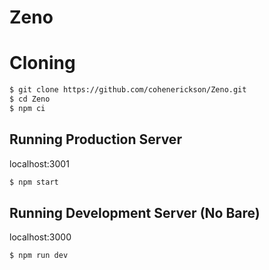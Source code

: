 # Zeno

# Cloning
```bash
$ git clone https://github.com/cohenerickson/Zeno.git
$ cd Zeno
$ npm ci
```

## Running Production Server
localhost:3001
```bash
$ npm start
```

## Running Development Server (No Bare)
localhost:3000
```bash
$ npm run dev
```
